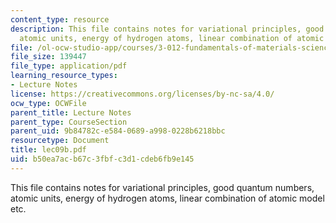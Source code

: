 ```yaml
---
content_type: resource
description: This file contains notes for variational principles, good quantum numbers,
  atomic units, energy of hydrogen atoms, linear combination of atomic model etc.
file: /ol-ocw-studio-app/courses/3-012-fundamentals-of-materials-science-fall-2005/b50ea7acb67c3fbfc3d1cdeb6fb9e145_lec09b.pdf
file_size: 139447
file_type: application/pdf
learning_resource_types:
- Lecture Notes
license: https://creativecommons.org/licenses/by-nc-sa/4.0/
ocw_type: OCWFile
parent_title: Lecture Notes
parent_type: CourseSection
parent_uid: 9b84782c-e584-0689-a998-0228b6218bbc
resourcetype: Document
title: lec09b.pdf
uid: b50ea7ac-b67c-3fbf-c3d1-cdeb6fb9e145
---
```

This file contains notes for variational principles, good quantum numbers, atomic units, energy of hydrogen atoms, linear combination of atomic model etc.